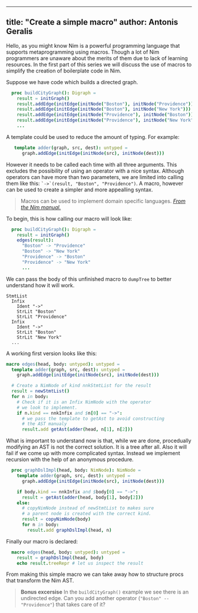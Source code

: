 
---
title: "Create a simple macro"
author: Antonis Geralis
---

Hello, as you might know Nim is a powerful programming language that supports
metaprogramming using macros. Though a lot of Nim programmers are unaware about
the merits of them due to lack of learning resources. In the first part of
this series we will discuss the use of macros to simplify the creation of
boilerplate code in Nim.

Suppose we have code which builds a directed graph.

```nim
  proc buildCityGraph(): Digraph =
    result = initGraph()
    result.addEdge(initEdge(initNode("Boston"), initNode("Providence")))
    result.addEdge(initEdge(initNode("Boston"), initNode("New York")))
    result.addEdge(initEdge(initNode("Providence"), initNode("Boston")))
    result.addEdge(initEdge(initNode("Providence"), initNode("New York")))
    ...
```

A template could be used to reduce the amount of typing. For example:

```nim
   template adder(graph, src, dest): untyped =
      graph.addEdge(initEdge(initNode(src), initNode(dest)))
```

However it needs to be called each time with all three arguments. This excludes
the possibility of using an operator with a nice syntax. Although operators can
have more than two parameters, we are limited into calling them like
this: `` `->`(result, "Boston", "Providence") ``. A macro, however can be used
to create a simpler and more appealling syntax.

> Macros can be used to implement domain specific languages.
[*From the Nim manual.*](https://nim-lang.org/docs/manual.html#macros)

To begin, this is how calling our macro will look like:

```nim
  proc buildCityGraph(): Digraph =
    result = initGraph()
    edges(result):
      "Boston" -> "Providence"
      "Boston" -> "New York"
      "Providence" -> "Boston"
      "Providence" -> "New York"
      ...
```

We can pass the body of this unfinished macro to ``dumpTree`` to better
understand how it will work.

```
StmtList
  Infix
    Ident "->"
    StrLit "Boston"
    StrLit "Providence"
  Infix
    Ident "->"
    StrLit "Boston"
    StrLit "New York"
  ...
```

A working first version looks like this:

```nim
macro edges(head, body: untyped): untyped =
  template adder(graph, src, dest): untyped =
    graph.addEdge(initEdge(initNode(src), initNode(dest)))

  # Create a NimNode of kind nnkStmtList for the result
  result = newStmtList()
  for n in body:
    # Check if it is an Infix NimNode with the operator
    # we look to implement.
    if n.kind == nnkInfix and $n[0] == "->":
      # we pass the template to getAst to avoid constructing
      # the AST manualy
      result.add getAst(adder(head, n[1], n[2]))
```

What is important to understand now is that, while we are done, procedually
modifying an AST is not the correct solution. It is a tree after all. Also it
will fail if we come up with more complicated syntax. Instead we implement
recursion with the help of an anonymous procedure.

```nim
  proc graphDslImpl(head, body: NimNode): NimNode =
    template adder(graph, src, dest): untyped =
      graph.addEdge(initEdge(initNode(src), initNode(dest)))

    if body.kind == nnkInfix and $body[0] == "->":
      result = getAst(adder(head, body[1], body[2]))
    else:
      # copyNimNode instead of newStmtList to makes sure
      # a parent node is created with the correct kind.
      result = copyNimNode(body)
      for n in body:
        result.add graphDslImpl(head, n)
```

Finally our macro is declared:

```nim
  macro edges(head, body: untyped): untyped =
    result = graphDslImpl(head, body)
    echo result.treeRepr # let us inspect the result
```

From making this simple macro we can take away how to structure procs that
transform the Nim AST.

> **Bonus excersise** In the ``buildCityGraph()`` example we see there is an undirected edge.
> Can you add another operator (``"Boston" -- "Providence"``) that takes care of it?
